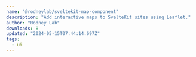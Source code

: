 ```yaml
---
name: "@rodneylab/sveltekit-map-component"
description: "Add interactive maps to SvelteKit sites using Leaflet."
author: "Rodney Lab"
downloads: 8
updated: "2024-05-15T07:44:14.697Z"
tags: 
  - ui
---
```

